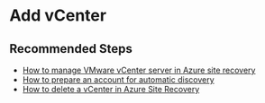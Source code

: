 <properties
    pageTitle="Site Recovery (VMware to Azure)/Add vCenter"
    description="Site Recovery (VMware to Azure)/Common issues during add vCenter"
    service="microsoft.recoveryservices"
    resource="vaults"
    authors="AnoopVasudavan, TobyTu"
    ms.author="aaronmax"
    displayOrder=""
    selfHelpType="generic"
    supportTopicIds="32680624"
    resourceTags=""
    productPesIds="16370"
    cloudEnvironments="public, Fairfax"
    articleId="72842b51-f522-4acb-9ef4-f78c5e87ec25"
	ownershipId="Compute_SiteRecovery"
/>

# Add vCenter

## **Recommended Steps**

* [How to manage VMware vCenter server in Azure site recovery](https://docs.microsoft.com/azure/site-recovery/vmware-azure-manage-vcenter)
* [How to prepare an account for automatic discovery](https://docs.microsoft.com/azure/site-recovery/vmware-azure-manage-vcenter#set-up-an-account-for-automatic-discovery)
* [How to delete a vCenter in Azure Site Recovery](https://docs.microsoft.com/azure/site-recovery/vmware-azure-manage-vcenter#delete-a-vcenter-server)
